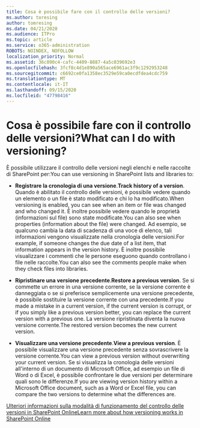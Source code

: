 ```yaml
---
title: Cosa è possibile fare con il controllo delle versioni?
ms.author: toresing
author: tomresing
ms.date: 04/21/2020
ms.audience: ITPro
ms.topic: article
ms.service: o365-administration
ROBOTS: NOINDEX, NOFOLLOW
localization_priority: Normal
ms.assetid: 36c890c4-cafc-4409-8887-4a5c039692e3
ms.openlocfilehash: 3fcf8c4d1e890a565ace6961ac3f9c1292953248
ms.sourcegitcommit: c6692ce0fa1358ec3529e59ca0ecdfdea4cdc759
ms.translationtype: MT
ms.contentlocale: it-IT
ms.lasthandoff: 09/15/2020
ms.locfileid: "47798416"
---
```

# <a name="what-can-i-do-with-versioning"></a><span data-ttu-id="24fd9-102">Cosa è possibile fare con il controllo delle versioni?</span><span class="sxs-lookup"><span data-stu-id="24fd9-102">What can I do with versioning?</span></span>

<span data-ttu-id="24fd9-103">È possibile utilizzare il controllo delle versioni negli elenchi e nelle raccolte di SharePoint per:</span><span class="sxs-lookup"><span data-stu-id="24fd9-103">You can use versioning in SharePoint lists and libraries to:</span></span>
  
- <span data-ttu-id="24fd9-104">**Registrare la cronologia di una versione**.</span><span class="sxs-lookup"><span data-stu-id="24fd9-104">**Track history of a version**.</span></span> <span data-ttu-id="24fd9-105">Quando è abilitato il controllo delle versioni, è possibile vedere quando un elemento o un file è stato modificato e chi lo ha modificato.</span><span class="sxs-lookup"><span data-stu-id="24fd9-105">When versioning is enabled, you can see when an item or file was changed and who changed it.</span></span> <span data-ttu-id="24fd9-106">È inoltre possibile vedere quando le proprietà (informazioni sul file) sono state modificate.</span><span class="sxs-lookup"><span data-stu-id="24fd9-106">You can also see when properties (information about the file) were changed.</span></span> <span data-ttu-id="24fd9-107">Ad esempio, se qualcuno cambia la data di scadenza di una voce di elenco, tali informazioni vengono visualizzate nella cronologia delle versioni.</span><span class="sxs-lookup"><span data-stu-id="24fd9-107">For example, if someone changes the due date of a list item, that information appears in the version history.</span></span> <span data-ttu-id="24fd9-108">È inoltre possibile visualizzare i commenti che le persone eseguono quando controllano i file nelle raccolte.</span><span class="sxs-lookup"><span data-stu-id="24fd9-108">You can also see the comments people make when they check files into libraries.</span></span> 
    
- <span data-ttu-id="24fd9-109">**Ripristinare una versione precedente**.</span><span class="sxs-lookup"><span data-stu-id="24fd9-109">**Restore a previous version**.</span></span> <span data-ttu-id="24fd9-110">Se si commette un errore in una versione corrente, se la versione corrente è danneggiata o se si preferisce semplicemente una versione precedente, è possibile sostituire la versione corrente con una precedente.</span><span class="sxs-lookup"><span data-stu-id="24fd9-110">If you made a mistake in a current version, if the current version is corrupt, or if you simply like a previous version better, you can replace the current version with a previous one.</span></span> <span data-ttu-id="24fd9-111">La versione ripristinata diventa la nuova versione corrente.</span><span class="sxs-lookup"><span data-stu-id="24fd9-111">The restored version becomes the new current version.</span></span> 
    
- <span data-ttu-id="24fd9-112">**Visualizzare una versione precedente**.</span><span class="sxs-lookup"><span data-stu-id="24fd9-112">**View a previous version**.</span></span> <span data-ttu-id="24fd9-113">È possibile visualizzare una versione precedente senza sovrascrivere la versione corrente.</span><span class="sxs-lookup"><span data-stu-id="24fd9-113">You can view a previous version without overwriting your current version.</span></span> <span data-ttu-id="24fd9-114">Se si visualizza la cronologia delle versioni all'interno di un documento di Microsoft Office, ad esempio un file di Word o di Excel, è possibile confrontare le due versioni per determinare quali sono le differenze.</span><span class="sxs-lookup"><span data-stu-id="24fd9-114">If you are viewing version history within a Microsoft Office document, such as a Word or Excel file, you can compare the two versions to determine what the differences are.</span></span> 
    
[<span data-ttu-id="24fd9-115">Ulteriori informazioni sulla modalità di funzionamento del controllo delle versioni in SharePoint Online</span><span class="sxs-lookup"><span data-stu-id="24fd9-115">Learn more about how versioning works in SharePoint Online</span></span>](https://go.microsoft.com/fwlink/?linkid=875710)
  

